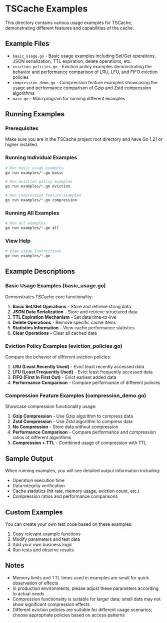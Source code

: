 # TSCache Examples

This directory contains various usage examples for TSCache, demonstrating different features and capabilities of the cache.

## Example Files

- `basic_usage.go` - Basic usage examples including Set/Get operations, JSON serialization, TTL expiration, delete operations, etc.
- `eviction_policies.go` - Eviction policy examples demonstrating the behavior and performance comparison of LRU, LFU, and FIFO eviction policies
- `compression_demo.go` - Compression feature examples showcasing the usage and performance comparison of Gzip and Zstd compression algorithms
- `main.go` - Main program for running different examples

## Running Examples

### Prerequisites

Make sure you are in the TSCache project root directory and have Go 1.21 or higher installed.

### Running Individual Examples

```bash
# Run basic usage examples
go run examples/*.go basic

# Run eviction policy examples
go run examples/*.go eviction

# Run compression feature examples
go run examples/*.go compression
```

### Running All Examples

```bash
# Run all examples
go run examples/*.go all
```

### View Help

```bash
# View usage instructions
go run examples/*.go
```

## Example Descriptions

### Basic Usage Examples (basic_usage.go)

Demonstrates TSCache core functionality:

1. **Basic Set/Get Operations** - Store and retrieve string data
2. **JSON Data Serialization** - Store and retrieve structured data
3. **TTL Expiration Mechanism** - Set data time-to-live
4. **Delete Operations** - Remove specific cache items
5. **Statistics Information** - View cache performance statistics
6. **Clear Operations** - Clear all cached data

### Eviction Policy Examples (eviction_policies.go)

Compare the behavior of different eviction policies:

1. **LRU (Least Recently Used)** - Evict least recently accessed data
2. **LFU (Least Frequently Used)** - Evict least frequently accessed data
3. **FIFO (First In First Out)** - Evict earliest added data
4. **Performance Comparison** - Compare performance of different policies

### Compression Feature Examples (compression_demo.go)

Showcase compression functionality usage:

1. **Gzip Compression** - Use Gzip algorithm to compress data
2. **Zstd Compression** - Use Zstd algorithm to compress data
3. **No Compression** - Store data without compression
4. **Performance Comparison** - Compare performance and compression ratios of different algorithms
5. **Compression + TTL** - Combined usage of compression with TTL

## Sample Output

When running examples, you will see detailed output information including:

- Operation execution time
- Data integrity verification
- Cache statistics (hit rate, memory usage, eviction count, etc.)
- Compression ratios and performance comparisons

## Custom Examples

You can create your own test code based on these examples:

1. Copy relevant example functions
2. Modify parameters and test data
3. Add your own business logic
4. Run tests and observe results

## Notes

- Memory limits and TTL times used in examples are small for quick observation of effects
- In production environments, please adjust these parameters according to actual needs
- Compression functionality is suitable for larger data; small data may not show significant compression effects
- Different eviction policies are suitable for different usage scenarios; choose appropriate policies based on access patterns
